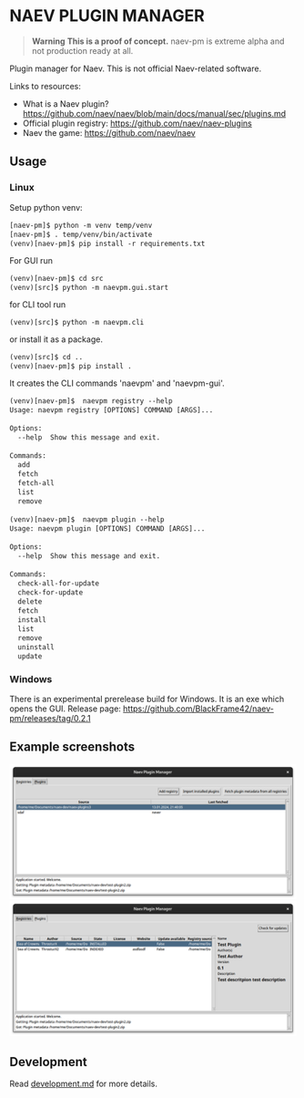 # NAEV PLUGIN MANAGER

> **Warning**
> **This is a proof of concept.** naev-pm is extreme alpha and not production ready at all.

Plugin manager for Naev. This is not official Naev-related software.

Links to resources:
- What is a Naev plugin? https://github.com/naev/naev/blob/main/docs/manual/sec/plugins.md
- Official plugin registry: https://github.com/naev/naev-plugins
- Naev the game: https://github.com/naev/naev

## Usage

### Linux

Setup python venv:

    [naev-pm]$ python -m venv temp/venv
    [naev-pm]$ . temp/venv/bin/activate
    (venv)[naev-pm]$ pip install -r requirements.txt

For GUI run

    (venv)[naev-pm]$ cd src
    (venv)[src]$ python -m naevpm.gui.start

for CLI tool run

    (venv)[src]$ python -m naevpm.cli

or install it as a package.

    (venv)[src]$ cd ..
    (venv)[naev-pm]$ pip install .

It creates the CLI commands 'naevpm' and 'naevpm-gui'.   

    (venv)[naev-pm]$  naevpm registry --help
    Usage: naevpm registry [OPTIONS] COMMAND [ARGS]...
    
    Options:
      --help  Show this message and exit.
    
    Commands:
      add
      fetch
      fetch-all
      list
      remove

    (venv)[naev-pm]$  naevpm plugin --help
    Usage: naevpm plugin [OPTIONS] COMMAND [ARGS]...
    
    Options:
      --help  Show this message and exit.
    
    Commands:
      check-all-for-update
      check-for-update
      delete
      fetch
      install
      list
      remove
      uninstall
      update

### Windows

There is an experimental prerelease build for Windows. It is an exe which opens the GUI.
Release page: https://github.com/BlackFrame42/naev-pm/releases/tag/0.2.1

## Example screenshots
![GUI Screen Shots](Screenshot%20from%202024-01-13%2022-18-32.png "GUI Screen Shots")
![GUI Screen Shots](Screenshot%20from%202024-01-13%2022-18-37.png "GUI Screen Shots")

## Development

Read [development.md](development.md) for more details.
